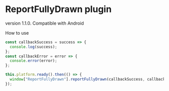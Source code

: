 # ReportFullyDrawn plugin

version 1.1.0.
Compatible with Android

How to use

```typescript
const callbackSuccess = success => {
  console.log(success);
};
const callbackError = error => {
  console.error(error);
};

this.platform.ready().then(() => {
  window["ReportFullyDrawn"].reportFullyDrawn(callbackSuccess, callbackError);
});
```

